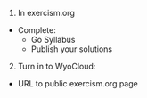 
1. In exercism.org
 - Complete:
    - Go Syllabus 
    - Publish your solutions

2. Turn in to WyoCloud:
  - URL to public exercism.org page
